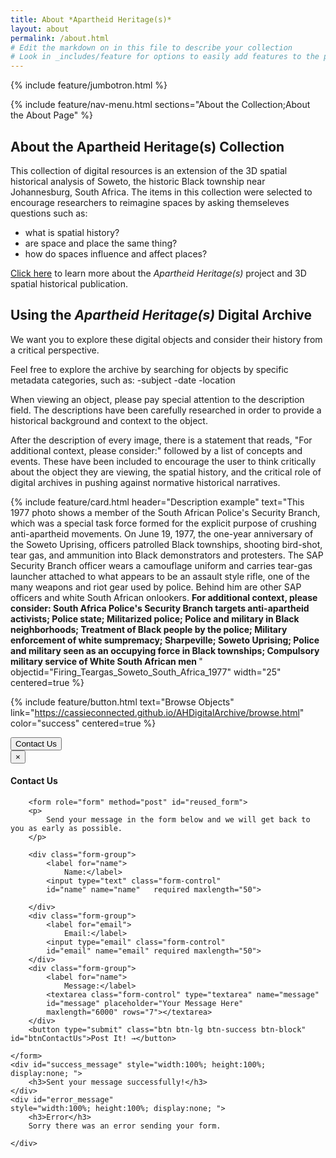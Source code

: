 ```yaml
---
title: About *Apartheid Heritage(s)*
layout: about
permalink: /about.html
# Edit the markdown on in this file to describe your collection
# Look in _includes/feature for options to easily add features to the page
---
```


{% include feature/jumbotron.html %}

{% include feature/nav-menu.html sections="About the Collection;About the About Page" %}

## About the Apartheid Heritage(s) Collection

This collection of digital resources is an extension of the 3D spatial historical analysis of Soweto, the historic Black township near Johannesburg, South Africa.
The items in this collection were selected to encourage researchers to reimagine spaces by asking themseleves questions such as: 

- what is spatial history?
- are space and place the same thing?
- how do spaces influence and affect places?

[Click here](https://apartheidheritages.org/) to learn more about the *Apartheid Heritage(s)* project and 3D spatial historical publication.

## Using the *Apartheid Heritage(s)* Digital Archive

We want you to explore these digital objects and consider their history from a critical perspective. 

Feel free to explore the archive by searching for objects by specific metadata categories, such as:
-subject
-date
-location


When viewing an object, please pay special attention to the description field. The descriptions have been carefully researched in order to provide a historical background and context to the object. 

After the description of every image, there is a statement that reads, "For additional context, please consider:" followed by a list of concepts and events. These have been included to encourage the user to think critically about the object they are viewing, the spatial history, and the critical role of digital archives in pushing against normative historical narratives.

{% include feature/card.html header="Description example" text="This 1977 photo shows a member of the South African Police's Security Branch, which was a special task force formed for the explicit purpose of crushing anti-apartheid movements. On June 19, 1977, the one-year anniversary of the Soweto Uprising, officers patrolled Black townships, shooting bird-shot, tear gas, and ammunition into Black demonstrators and protesters. The SAP Security Branch officer wears a camouflage uniform and carries tear-gas launcher attached to what appears to be an assault style rifle, one of the many weapons and riot gear used by police. Behind him are other SAP officers and white South African onlookers. 
<strong>For additional context, please consider: South Africa Police's Security Branch targets anti-apartheid activists; Police state; Militarized police; Police and military in Black neighborhoods; Treatment of Black people by the police; Military enforcement of white sumpremacy; Sharpeville; Soweto Uprising; Police and military seen as an occupying force in Black townships; Compulsory military service of White South African men </strong>" objectid="Firing_Teargas_Soweto_South_Africa_1977" width="25" centered=true %}


{% include feature/button.html text="Browse Objects" link="https://cassieconnected.github.io/AHDigitalArchive/browse.html" color="success" centered=true %}

<div class="container-box">
<button type="button" class="btn btn-info btn-lg" data-toggle="modal" data-target="#myModal">Contact Us</button>
</div>

<!-- Modal -->
<div id="myModal" class="modal fade" role="dialog">
  <div class="modal-dialog">

<!-- Modal content-->
<div class="modal-content">
<div class="modal-header">
<button type="button" class="close" data-dismiss="modal">×</button>
<h4 class="modal-title">Contact Us</h4>
</div>
<div class="modal-body">

        <form role="form" method="post" id="reused_form">
        <p>
            Send your message in the form below and we will get back to you as early as possible.
        </p>

        <div class="form-group">
            <label for="name">
                Name:</label>
            <input type="text" class="form-control"
            id="name" name="name"   required maxlength="50">

        </div>
        <div class="form-group">
            <label for="email">
                Email:</label>
            <input type="email" class="form-control"
            id="email" name="email" required maxlength="50">
        </div>
        <div class="form-group">
            <label for="name">
                Message:</label>
            <textarea class="form-control" type="textarea" name="message"
            id="message" placeholder="Your Message Here"
            maxlength="6000" rows="7"></textarea>
        </div>
        <button type="submit" class="btn btn-lg btn-success btn-block" id="btnContactUs">Post It! →</button>

    </form>
    <div id="success_message" style="width:100%; height:100%; display:none; ">
        <h3>Sent your message successfully!</h3>
    </div>
    <div id="error_message"
    style="width:100%; height:100%; display:none; ">
        <h3>Error</h3>
        Sorry there was an error sending your form.

    </div>
</div>

</div>

 </div>
</div>

